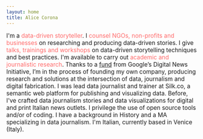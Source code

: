 ```yaml
---
layout: home
title: Alice Corona
---
```

<p style="font-size:1.1em;">I'm a <text style="color:#FF6B6B;">data-driven storyteller</text>. I <text style="color:#FF6B6B;">counsel NGOs, non-profits and businesses</text> on researching and producing data-driven stories. I give <text style="color:#FF6B6B;">talks, trainings and workshops</text> on data-driven storytelling techniques and best practices. I'm available to carry out <text style="color:#FF6B6B;">academic and journalistic research</text>. Thanks to a <a href= "https://digitalnewsinitiative.com/dni-projects/batjo-bits-atoms-and-journalism-round-4//">fund</a> from Google’s Digital News Initiative, I’m in the process of founding my own company, producing research and solutions at the intersection of data, journalism and digital fabrication. I was lead data journalist and trainer at Silk.co, a semantic web platform for publishing and visualizing data. Before, I've crafted data journalism stories and data visualizations for digital and print Italian news outlets. I privilege the use of open source tools and/or of coding. I have a background in History and a MA specializing in data journalism. I'm Italian, currently based in Venice (Italy).